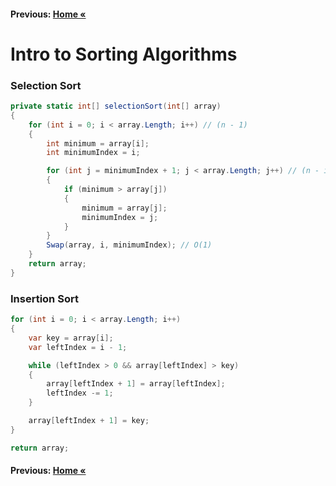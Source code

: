 #### Previous: [Home &laquo;](../../README.md)

# Intro to Sorting Algorithms

### Selection Sort

``` cs --region selectionSort --source-file .\SelectionSort\Program.cs --project .\SelectionSort\SelectionSort.csproj 
private static int[] selectionSort(int[] array)
{
    for (int i = 0; i < array.Length; i++) // (n - 1)
    {
        int minimum = array[i];
        int minimumIndex = i;

        for (int j = minimumIndex + 1; j < array.Length; j++) // (n - i)
        {
            if (minimum > array[j])
            {
                minimum = array[j];
                minimumIndex = j;
            }
        }
        Swap(array, i, minimumIndex); // O(1)
    }
    return array;
}
```

### Insertion Sort

``` cs --region insertionSort --source-file .\InsertionSort\Program.cs --project .\InsertionSort\InsertionSort.csproj 
for (int i = 0; i < array.Length; i++)
{
    var key = array[i];
    var leftIndex = i - 1;

    while (leftIndex > 0 && array[leftIndex] > key)
    {
        array[leftIndex + 1] = array[leftIndex];
        leftIndex -= 1;
    }

    array[leftIndex + 1] = key;
}

return array;
```

#### Previous: [Home &laquo;](../../README.md)
